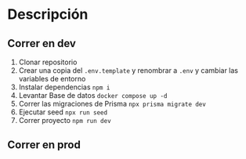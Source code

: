 # Descripción

## Correr en dev

1. Clonar repositorio
2. Crear una copia del ```.env.template``` y renombrar a ```.env``` y cambiar las variables de entorno
3. Instalar dependencias ```npm i```
4. Levantar Base de datos ```docker compose up -d```
5. Correr las migraciones de Prisma ```npx prisma migrate dev```
6. Ejecutar seed ```npx run seed```
7. Correr proyecto ```npm run dev```

## Correr en prod